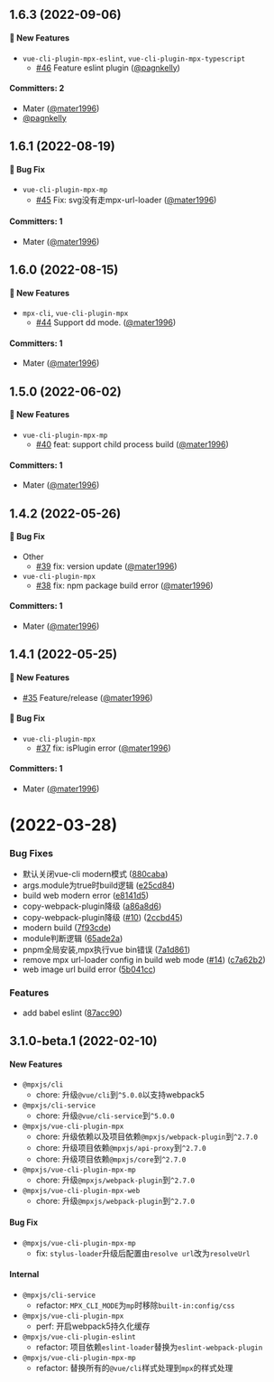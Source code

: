 



## 1.6.3 (2022-09-06)

#### :rocket: New Features
* `vue-cli-plugin-mpx-eslint`, `vue-cli-plugin-mpx-typescript`
  * [#46](https://github.com/mpx-ecology/mpx-cli/pull/46) Feature eslint plugin ([@pagnkelly](https://github.com/pagnkelly))

#### Committers: 2
- Mater ([@mater1996](https://github.com/mater1996))
- [@pagnkelly](https://github.com/pagnkelly)






## 1.6.1 (2022-08-19)

#### :bug: Bug Fix
* `vue-cli-plugin-mpx-mp`
  * [#45](https://github.com/mpx-ecology/mpx-cli/pull/45) Fix: svg没有走mpx-url-loader ([@mater1996](https://github.com/mater1996))

#### Committers: 1
- Mater ([@mater1996](https://github.com/mater1996))



## 1.6.0 (2022-08-15)

#### :rocket: New Features
* `mpx-cli`, `vue-cli-plugin-mpx`
  * [#44](https://github.com/mpx-ecology/mpx-cli/pull/44) Support dd mode. ([@mater1996](https://github.com/mater1996))

#### Committers: 1
- Mater ([@mater1996](https://github.com/mater1996))









## 1.5.0 (2022-06-02)

#### :rocket: New Features
* `vue-cli-plugin-mpx-mp`
  * [#40](https://github.com/mpx-ecology/mpx-cli/pull/40) feat: support child process build ([@mater1996](https://github.com/mater1996))

#### Committers: 1
- Mater ([@mater1996](https://github.com/mater1996))



## 1.4.2 (2022-05-26)

#### :bug: Bug Fix
* Other
  * [#39](https://github.com/mpx-ecology/mpx-cli/pull/39) fix: version update ([@mater1996](https://github.com/mater1996))
* `vue-cli-plugin-mpx`
  * [#38](https://github.com/mpx-ecology/mpx-cli/pull/38) fix: npm package build error ([@mater1996](https://github.com/mater1996))

#### Committers: 1
- Mater ([@mater1996](https://github.com/mater1996))



## 1.4.1 (2022-05-25)

#### :rocket: New Features
* [#35](https://github.com/mpx-ecology/mpx-cli/pull/35) Feature/release ([@mater1996](https://github.com/mater1996))

#### :bug: Bug Fix
* `vue-cli-plugin-mpx`
  * [#37](https://github.com/mpx-ecology/mpx-cli/pull/37) fix: isPlugin error ([@mater1996](https://github.com/mater1996))

#### Committers: 1
- Mater ([@mater1996](https://github.com/mater1996))


# [](https://github.com/mater1996/mpx-cli/compare/v1.2.0...v) (2022-03-28)


### Bug Fixes

* 默认关闭vue-cli modern模式 ([880caba](https://github.com/mater1996/mpx-cli/commit/880cabafa1e5f07c14bf1b982a00f2fd24a01140))
* args.module为true时build逻辑 ([e25cd84](https://github.com/mater1996/mpx-cli/commit/e25cd84256fe813fd9a32b25f422835cc5ff77af))
* build web modern error ([e8141d5](https://github.com/mater1996/mpx-cli/commit/e8141d5b7b1e36b22982e06964f583403ce0f94d))
* copy-webpack-plugin降级 ([a86a8d6](https://github.com/mater1996/mpx-cli/commit/a86a8d645222f4fe54e6b997eeca007e6fcd0fb7))
* copy-webpack-plugin降级 ([#10](https://github.com/mater1996/mpx-cli/issues/10)) ([2ccbd45](https://github.com/mater1996/mpx-cli/commit/2ccbd45a33fa98405c32b1a00167a99379658cfd))
* modern build ([7f93cde](https://github.com/mater1996/mpx-cli/commit/7f93cde14125559f8c68e856e803ed9aacdcbe18))
* module判断逻辑 ([65ade2a](https://github.com/mater1996/mpx-cli/commit/65ade2aefdc9ab05e9748c2c63371bafa8db4659))
* pnpm全局安装,mpx执行vue bin错误 ([7a1d861](https://github.com/mater1996/mpx-cli/commit/7a1d8617b39af03982fba84b14fcb570a5412e7a))
* remove mpx url-loader config in build web mode ([#14](https://github.com/mater1996/mpx-cli/issues/14)) ([c7a62b2](https://github.com/mater1996/mpx-cli/commit/c7a62b2d1ce6f4c2994e031ea004c39d03fc4c54))
* web image url build error ([5b041cc](https://github.com/mater1996/mpx-cli/commit/5b041cc3c5e7d97d475077b17268738f11253522))


### Features

* add babel eslint ([87acc90](https://github.com/mater1996/mpx-cli/commit/87acc905de36c91c3f3ba42424625c26ede5dae6))



## 3.1.0-beta.1 (2022-02-10)

#### New Features

- `@mpxjs/cli`
  - chore: 升级`@vue/cli`到`^5.0.0`以支持webpack5
- `@mpxjs/cli-service`
  - chore: 升级`@vue/cli-service`到`^5.0.0`
- `@mpxjs/vue-cli-plugin-mpx`
  - chore: 升级依赖以及项目依赖`@mpxjs/webpack-plugin`到`^2.7.0`
  - chore: 升级项目依赖`@mpxjs/api-proxy`到`^2.7.0`
  - chore: 升级项目依赖`@mpxjs/core`到`^2.7.0`
- `@mpxjs/vue-cli-plugin-mpx-mp`
  - chore: 升级`@mpxjs/webpack-plugin`到`^2.7.0`
- `@mpxjs/vue-cli-plugin-mpx-web`
  - chore: 升级`@mpxjs/webpack-plugin`到`^2.7.0`

#### Bug Fix

- `@mpxjs/vue-cli-plugin-mpx-mp`
  - fix: `stylus-loader`升级后配置由`resolve url`改为`resolveUrl`

#### Internal

- `@mpxjs/cli-service`
  - refactor: `MPX_CLI_MODE`为`mp`时移除`built-in:config/css`
- `@mpxjs/vue-cli-plugin-mpx`
  - perf: 开启webpack5持久化缓存
- `@mpxjs/vue-cli-plugin-eslint`
  - refactor: 项目依赖`eslint-loader`替换为`eslint-webpack-plugin`
- `@mpxjs/vue-cli-plugin-mpx-mp`
  - refactor: 替换所有的`@vue/cli`样式处理到`mpx`的样式处理
